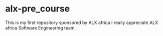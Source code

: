 # alx-pre_course
This is my first repository sponsored by ALX africa
I really appreciate ALX africa Software Engineering team.
